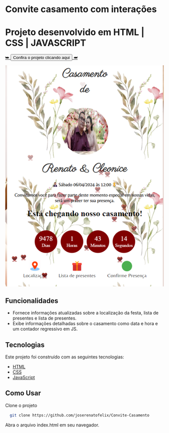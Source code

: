 # Convite casamento com interações

<h1> Projeto desenvolvido em HTML | CSS | JAVASCRIPT </h1>

<a href='https://convite-casamento-nine.vercel.app/' target="_blank" >&#11177; <button>Confira o projeto clicando aqui</button> &#11176;</a><br> 

![CONVITE CASAMENTO](./assets/img/convite.png)

## Funcionalidades

- Fornece informações atualizadas sobre a localização da festa, lista de presentes e lista de presentes.
- Exibe informações detalhadas sobre o casamento como data e hora e um contador regressivo em JS.

## Tecnologias

Este projeto foi construído com as seguintes tecnologias:

- [HTML](https://developer.mozilla.org/pt-BR/docs/Learn/Getting_started_with_the_web/HTML_basics)
- [CSS](https://www.w3schools.com/css/default.asp)
- [JavaScript](https://developer.mozilla.org/en-US/docs/Web/javascript)

## Como Usar

Clone o projeto

```bash
  git clone https://github.com/joserenatofelix/Convite-Casamento

```

Abra o arquivo index.html em seu navegador.


